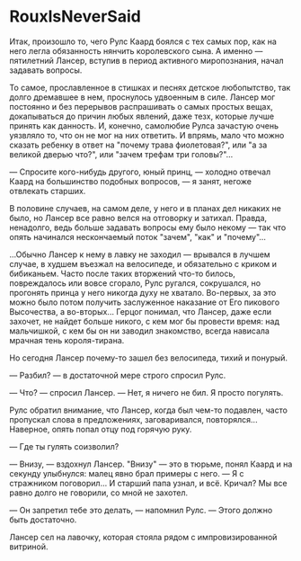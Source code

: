 # RouxlsNeverSaid

Итак, произошло то, чего Рулс Каард боялся с тех самых пор, как на него легла обязанность нянчить королевского сына. А именно — пятилетний Лансер, вступив в период активного миропознания, начал задавать вопросы.

То самое, прославленное в стишках и песнях детское любопытство, так долго дремавшее в нем, проснулось удвоенным в силе. Лансер мог постоянно и без перерывов распрашивать о самых простых вещах, докапываться до причин любых явлений, даже тезх, которые лучше принять как данность. И, конечно, самолюбие Рулса зачастую очень уязвляло то, что он не мог на них ответить. И впрямь, мало что можно сказать ребенку в ответ на "почему трава фиолетовая?", или "а за великой дверью что?", или "зачем трефам три головы?"...

— Спросите кого-нибудь другого, юный принц, — холодно отвечал Каард на большинство подобных вопросов, — я занят, негоже отвлекать старших.

В половине случаев, на самом деле, у него и в планах дел никаких не было, но Лансер все равно велся на отговорку и затихал. Правда, ненадолго, ведь больше задавать вопросы ему было некому — так что опять начинался нескончаемый поток "зачем", "как"  и "почему"...

...Обычно Лансер к нему в лавку не заходил — врывался в лучшем случае, в худшем въезжал на велосипеде, и обязательно с криком и бибиканьем. Часто после таких вторжений что-то билось, повреждалось или вовсе сгорало, Рулс ругался, сокрушался, но прогонять принца у него никогда духу не хватало. Во-первых, за это можно было потом получить заслуженное наказание от Его пикового Высочества, а во-вторых... Герцог понимал, что Лансер, даже если захочет, не найдет больше никого, с кем мог бы провести время: над мальчишкой, с кем бы он ни заводил знакомство, всегда нависала мрачная тень короля-тирана.

Но сегодня Лансер почему-то зашел без велосипеда, тихий и понурый. 

— Разбил? — в достаточной мере строго спросил Рулс.

— Что? — спросил Лансер. — Нет, я ничего не бил. Я просто погулять.

Рулс обратил внимание, что Лансер, когда был чем-то подавлен, часто пропускал слова в предложениях, заговаривался, повторялся... Наверное, опять попал отцу под горячую руку.

— Где ты гулять соизволил?

— Внизу, — вздохнул Лансер. "Внизу" — это в тюрьме, понял Каард и на секунду улыбнулся: малец явно брал примеры с него. — Я с стражником поговорил... И старший папа узнал, и всё.
Кричал? Мы все равно долго не говорили, со мной не захотел.

— Он запретил тебе это делать, — напомнил Рулс. — Этого должно быть достаточно.

Лансер сел на лавочку, которая стояла рядом с импровизированной витриной.
